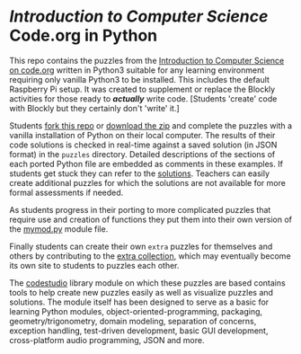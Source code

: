 *Introduction to Computer Science*<br>Code.org in Python
========================================================

This repo contains the puzzles from the [Introduction to Computer Science
on code.org](http://learn.code.org/s/1) written in Python3 suitable for
any learning environment requiring only vanilla Python3 to be installed.
This includes the default Raspberry Pi setup. It was created to supplement
or replace the Blockly activities for those ready to ***actually*** write 
 code. [Students 'create' code with Blockly but they certainly don't
'write' it.]

Students [fork this
repo](http://github.com/skilstak/code-dot-org-python/fork) or [download
the zip](http://github.com/skilstak/code-dot-org-python/archive/master.zip) and complete the puzzles with a vanilla
installation of Python on their local computer. The results of their
code solutions is checked in real-time against a saved solution (in JSON
format) in the `puzzles` directory. Detailed descriptions of the sections
of each ported Python file are embedded as comments in these examples.  If
students get stuck they can refer to the [solutions](/solutions). Teachers
can easily create additional puzzles for which the solutions are not
available for more formal assessments if needed.

As students progress in their porting to more complicated puzzles that
require use and creation of functions they put them into their own
version of the [mymod.py](mymod.py) module file.

Finally students can create their own `extra` puzzles for themselves
and others by contributing to the [extra collection](/extra), which may
eventually become its own site to students to puzzles each other.

The [codestudio](/codestudio) library module on which these puzzles
are based contains tools to help create new puzzles easily as well as
visualize puzzles and solutions. The module itself has been designed to
serve as a basic for learning Python modules, object-oriented-programming,
packaging, geometry/trigonometry, domain modeling, separation of concerns,
exception handling, test-driven development, basic GUI development,
cross-platform audio programming, JSON and more.

